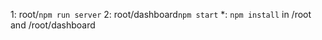 1: root/`npm run server`
2: root/dashboard`npm start`
*: `npm install` in /root and /root/dashboard
